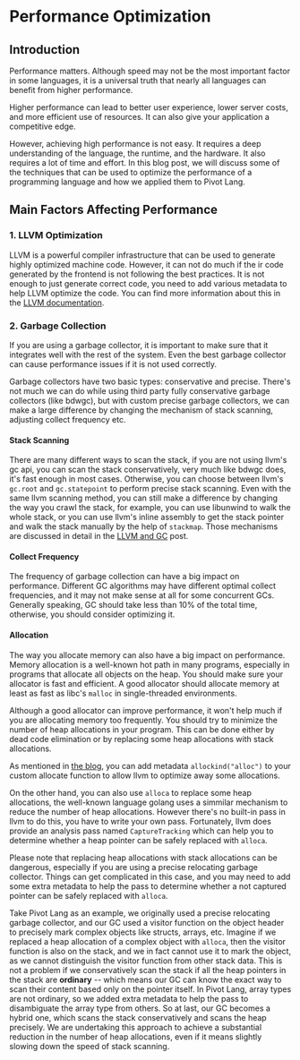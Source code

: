 # Performance Optimization

## Introduction

Performance matters. Although speed may not be the most important factor in some languages, it is a universal truth that nearly all languages can benefit from higher performance.

Higher performance can lead to better user experience, lower server costs, and more efficient use of resources. It can also give your application a competitive edge.

However, achieving high performance is not easy. It requires a deep understanding of the language, the runtime, and the hardware. It also requires a lot of time and effort. In this blog post, we will discuss some of the techniques that can be used to optimize the performance of a programming language and how
we applied them to Pivot Lang.

## Main Factors Affecting Performance

### 1. LLVM Optimization

LLVM is a powerful compiler infrastructure that can be used to generate highly optimized machine code. However, it can not do much if the ir code generated by the frontend is not following the best practices.
It is not enough to just generate correct code, you need to add various metadata to help LLVM optimize the code. You can find more information about this in the [LLVM documentation](https://llvm.org/docs/Frontend/PerformanceTips.html).

### 2. Garbage Collection

If you are using a garbage collector, it is important to make sure that it integrates well with the rest of the system. Even the best garbage collector can cause performance issues if it is not used correctly.

Garbage collectors have two basic types: conservative and precise. There's not much we can do
while using third party fully conservative garbage collectors (like bdwgc), but with custom precise garbage collectors, we can
make a large difference by changing the mechanism of stack scanning, adjusting collect frequency etc.

#### Stack Scanning

There are many different ways to scan the stack, if you are not using llvm's gc api, you can scan the stack
conservatively, very much like bdwgc does, it's fast enough in most cases. Otherwise, you can choose between
llvm's `gc.root` and `gc.statepoint` to perform precise stack scanning.
Even with the same llvm scanning method, you can still make a difference by changing the way you
crawl the stack, for example, you can use libunwind to walk the whole stack, or you can use llvm's
inline assembly to get the stack pointer and walk the stack manually by the help of `stackmap`.
Those mechanisms are discussed in detail in the [LLVM and GC](https://yuchenx.pages.dev/blog/llvm/llvm-and-gc/) post.

#### Collect Frequency

The frequency of garbage collection can have a big impact on performance.
Different GC algorithms may have different optimal collect frequencies, and it
may not make sense at all for some concurrent GCs.
Generally speaking, GC should take less than 10% of the total time,
otherwise, you should consider optimizing it.

#### Allocation

The way you allocate memory can also have a big impact on performance.
Memory allocation is a well-known hot path in many programs,
especially in programs that allocate all objects on the heap.
You should make sure your allocator is fast and efficient.
A good allocator should allocate memory at least as fast as libc's `malloc`
in single-threaded environments.

Although a good allocator can improve performance, it won't help much if you are
allocating memory too frequently. You should try to minimize the number of heap
allocations in your program. This can be done either by dead code elimination or
by replacing some heap allocations with stack allocations.

As mentioned in [the blog](https://yuchenx.pages.dev/blog/llvm/llvm-and-gc/),
you can add metadata `allockind("alloc")` to your custom allocate function
to allow llvm to optimize away some allocations.

On the other hand, you can also use `alloca` to replace some heap allocations,
the well-known language golang uses a simmilar mechanism to reduce the number of heap allocations.
However there's no built-in pass in llvm to do this, you have to write your own pass.
Fortunately, llvm does provide an analysis pass named `CaptureTracking` which can help you
to determine whether a heap pointer can be safely replaced with `alloca`.

Please note that replacing heap allocations with stack allocations can be dangerous,
especially if you are using a precise relocating garbage collector. Things can get
complicated in this case, and you may need to add some extra metadata to help the
pass to determine whether a not captured pointer can be safely replaced with `alloca`.

Take Pivot Lang as an example, we originally used a precise relocating garbage collector,
and our GC used a visitor function on the object header to precisely mark complex objects like
structs, arrays, etc. Imagine if we replaced a heap allocation of a complex object with `alloca`,
then the visitor function is also on the stack, and we in fact cannot use it to mark the object,
as we cannot distinguish the visitor function from other stack data. This is not a problem
if we conservatively scan the stack if all the heap pointers in the stack are **ordinary** --
which means our GC can know the exact way to scan their content based only on the pointer itself.
In Pivot Lang, array types are not ordinary, so we added extra metadata to help the pass to
disambiguate the array type from others. So at last, our GC becomes a hybrid one, which
scans the stack conservatively and scans the heap precisely. We are undertaking this approach to achieve a substantial reduction in the number of heap allocations, even if it means slightly slowing down the speed of stack scanning.
